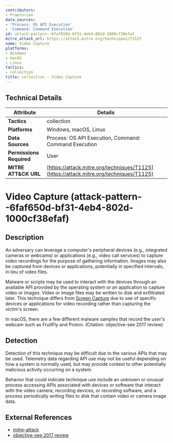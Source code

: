 ```yaml
---
contributors:
- Praetorian
data_sources:
- 'Process: OS API Execution'
- 'Command: Command Execution'
id: attack-pattern--6faf650d-bf31-4eb4-802d-1000cf38efaf
mitre_attack_url: https://attack.mitre.org/techniques/T1125
name: Video Capture
platforms:
- Windows
- macOS
- Linux
tactics:
- collection
title: collection - Video Capture
---
```


## Technical Details

| Attribute | Details |
|-----------|----------|
| **Tactics** | collection |
| **Platforms** | Windows, macOS, Linux |
| **Data Sources** | Process: OS API Execution, Command: Command Execution |
| **Permissions Required** | User |
| **MITRE ATT&CK URL** | [https://attack.mitre.org/techniques/T1125](https://attack.mitre.org/techniques/T1125) |

# Video Capture (attack-pattern--6faf650d-bf31-4eb4-802d-1000cf38efaf)

## Description
An adversary can leverage a computer's peripheral devices (e.g., integrated cameras or webcams) or applications (e.g., video call services) to capture video recordings for the purpose of gathering information. Images may also be captured from devices or applications, potentially in specified intervals, in lieu of video files.

Malware or scripts may be used to interact with the devices through an available API provided by the operating system or an application to capture video or images. Video or image files may be written to disk and exfiltrated later. This technique differs from [Screen Capture](https://attack.mitre.org/techniques/T1113) due to use of specific devices or applications for video recording rather than capturing the victim's screen.

In macOS, there are a few different malware samples that record the user's webcam such as FruitFly and Proton. (Citation: objective-see 2017 review)

## Detection
Detection of this technique may be difficult due to the various APIs that may be used. Telemetry data regarding API use may not be useful depending on how a system is normally used, but may provide context to other potentially malicious activity occurring on a system.

Behavior that could indicate technique use include an unknown or unusual process accessing APIs associated with devices or software that interact with the video camera, recording devices, or recording software, and a process periodically writing files to disk that contain video or camera image data.

## External References
- [mitre-attack](https://attack.mitre.org/techniques/T1125)
- [objective-see 2017 review](https://objective-see.com/blog/blog_0x25.html)
